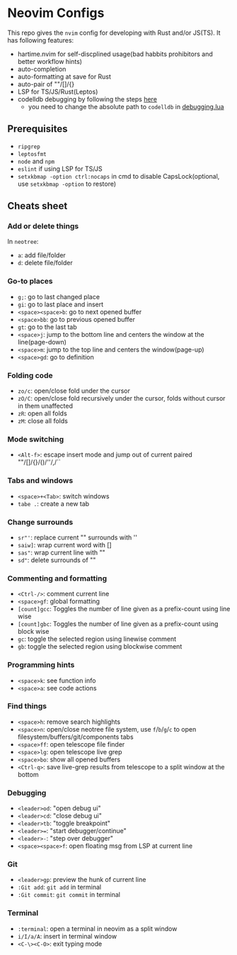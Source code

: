 # Neovim Configs 

This repo gives the `nvim` config for developing with Rust and/or JS(TS). It has following features:
- hartime.nvim for self-discplined usage(bad habbits prohibitors and better workflow hints)
- auto-completion
- auto-formatting at save for Rust 
- auto-pair of ""/[]/{}
- LSP for TS/JS/Rust(Leptos)
- codelldb debugging by following the steps [here](https://github.com/mfussenegger/nvim-dap/wiki/C-C---Rust-(via--codelldb))
    - you need to change the absolute path to `codelldb` in [debugging.lua](/lua/plugins/debugging.lua) 

## Prerequisites 
- `ripgrep`
- `leptosfmt`
- `node` and `npm`
- `eslint` if using LSP for TS/JS
- `setxkbmap -option ctrl:nocaps` in cmd to disable CapsLock(optional, use `setxkbmap -option` to restore)

## Cheats sheet

### Add or delete things 
In `neotree`:
- `a`: add file/folder
- `d`: delete file/folder 

### Go-to places
- `g;`: go to last changed place
- `gi`: go to last place and insert
- `<space><space>b`: go to next opened buffer 
- `<space>bb`: go to previous opened buffer 
- `gt`: go to the last tab
- `<space>j`: jump to the bottom line and centers the window at the line(page-down)
- `<space>m`: jump to the top line and centers the window(page-up)
- `<space>gd`: go to definition

### Folding code
- `zo/c`: open/close fold under the cursor
- `zO/C`: open/close fold recursively under the cursor, folds without cursor in them unaffected
- `zR`: open all folds 
- `zM`: close all folds 

### Mode switching
- `<Alt-f>`: escape insert mode and jump out of current paired ""/[]/{}/()/''/,/``

### Tabs and windows
- `<space>+<Tab>`: switch windows 
- `tabe .`: create a new tab

### Change surrounds 
- `sr"'`: replace current "" surrounds with ''
- `saiw]`: wrap current word with []
- `sas"`: wrap current line with ""
- `sd"`: delete surrounds of ""

### Commenting and formatting
- `<Ctrl-/>`: comment current line
- `<space>gf`: global formatting
- `[count]gcc`: Toggles the number of line given as a prefix-count using line wise
- `[count]gbc`: Toggles the number of line given as a prefix-count using block wise
- `gc`: toggle the selected region using linewise comment 
- `gb`: toggle the selected region using blockwise comment 

### Programming hints
- `<space>k`: see function info
- `<space>a`: see code actions

### Find things
- `<space>h`: remove search highlights 
- `<space>n`: open/close neotree file system, use `f`/`b`/`g`/`c` to open filesystem/buffers/git/components tabs
- `<space>ff`: open telescope file finder 
- `<space>lg`: open telescope live grep 
- `<space>bo`: show all opened buffers
- `<Ctrl-q>`: save live-grep results from telescope to a split window at the bottom

### Debugging
- `<leader>od`: "open debug ui"
- `<leader>cd`: "close debug ui"
- `<leader>tb`: "toggle breakpoint"
- `<leader>=`: "start debugger/continue"
- `<leader>-`: "step over debugger"
- `<space><space>f`: open floating msg from LSP at current line

### Git 
- `<leader>gp`: preview the hunk of current line
- `:Git add`: `git add` in terminal
- `:Git commit`: `git commit` in terminal

### Terminal 
- `:terminal`: open a terminal in neovim as a split window
- `i/I/a/A`: insert in terminal window
- `<C-\><C-O>`: exit typing mode
